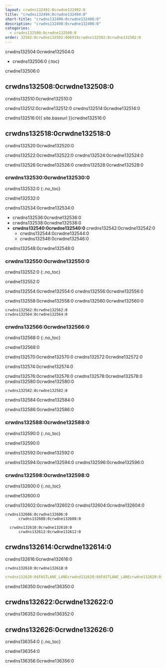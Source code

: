 ```yaml
---
layout: crwdns132492:0crwdne132492:0
title: "crwdns132494:0crwdne132494:0"
short-title: "crwdns132496:0crwdne132496:0"
description: "crwdns132498:0crwdne132498:0"
categories:
  - crwdns132500:0crwdne132500:0
order: 32502:0crwdne132502:006919crwdns132502:0crwdne132502:0
---
```

crwdns132504:0crwdne132504:0

* crwdns132506:0
{:toc}

crwdne132506:0

## crwdns132508:0crwdne132508:0

crwdns132510:0crwdne132510:0

crwdns132512:0crwdne132512:0 crwdns132514:0crwdne132514:0

crwdns132516:0{{ site.baseurl }}crwdne132516:0

## crwdns132518:0crwdne132518:0

crwdns132520:0crwdne132520:0

crwdns132522:0crwdne132522:0 crwdns132524:0crwdne132524:0

crwdns132526:0crwdne132526:0 crwdns132528:0crwdne132528:0

### crwdns132530:0crwdne132530:0

crwdns132532:0
{:.no_toc}

crwdne132532:0

crwdns132534:0crwdne132534:0

* crwdns132536:0crwdne132536:0
* crwdns132538:0crwdne132538:0
* **crwdns132540:0crwdne132540:0** crwdns132542:0crwdne132542:0 
  * crwdns132544:0crwdne132544:0
  * crwdns132546:0crwdne132546:0

crwdns132548:0crwdne132548:0

### crwdns132550:0crwdne132550:0

crwdns132552:0
{:.no_toc}

crwdne132552:0

crwdns132554:0crwdne132554:0 crwdns132556:0crwdne132556:0

crwdns132558:0crwdne132558:0 crwdns132560:0crwdne132560:0

    crwdns132562:0crwdne132562:0
    crwdns132564:0crwdne132564:0
    

### crwdns132566:0crwdne132566:0

crwdns132568:0
{:.no_toc}

crwdne132568:0

crwdns132570:0crwdne132570:0 crwdns132572:0crwdne132572:0

crwdns132574:0crwdne132574:0

crwdns132576:0crwdne132576:0 crwdns132578:0crwdne132578:0 crwdns132580:0crwdne132580:0

    crwdns132582:0crwdne132582:0
    

crwdns132584:0crwdne132584:0

crwdns132586:0crwdne132586:0

### crwdns132588:0crwdne132588:0

crwdns132590:0
{:.no_toc}

crwdne132590:0

crwdns132592:0crwdne132592:0

crwdns132594:0crwdne132594:0 crwdns132596:0crwdne132596:0

### crwdns132598:0crwdne132598:0

crwdns132600:0
{:.no_toc}

crwdne132600:0

crwdns132602:0crwdne132602:0 crwdns132604:0crwdne132604:0

    crwdns132606:0crwdne132606:0
          crwdns132608:0crwdne132608:0
    
      crwdns132610:0crwdne132610:0
          crwdns132612:0crwdne132612:0
    

## crwdns132614:0crwdne132614:0

crwdns132616:0crwdne132616:0

    crwdns132618:0crwdne132618:0
    

```yaml
crwdns132620:0$FASTLANE_LANEcrwdnd132620:0$FASTLANE_LANEcrwdne132620:0
```

crwdns136350:0crwdne136350:0

## crwdns132622:0crwdne132622:0

crwdns136352:0crwdne136352:0

## crwdns132626:0crwdne132626:0

crwdns136354:0
{:.no_toc}

crwdne136354:0

crwdns136356:0crwdne136356:0